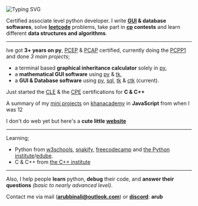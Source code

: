 <img src="https://readme-typing-svg.herokuapp.com?font=robot&color=00FFFF&size=18&vCenter=true&height=16&lines=Hala%2C+I'm+Arub!;I+write+softwares+%26+drink+water%2C;There's+no+place+like+127.0.0.1" alt="Typing SVG" />

Certified associate level python developer.
  I write __[GUI](https://en.wikipedia.org/wiki/Graphical_user_interface) & database softwares__, solve [__leetcode__](https://leetcode.com/u/arubbinali/) problems, take part in __[cp](https://en.wikipedia.org/wiki/Competitive_programming) contests__ and learn different __data structures and algorithms__.

-----

Ive got **3+ years on py**, [PCEP](https://pythoninstitute.org/pcep) & [PCAP](https://pythoninstitute.org/pcap) certified, currently doing the [PCPP1](https://pythoninstitute.org/pcpp1) and done _3 main projects_;
  - a terminal based **graphical inheritance calculator** solely in [py](https://www.python.org/about/),
  - a **mathematical GUI software** using [py](https://www.python.org/about/) & [tk](https://docs.python.org/3/library/tkinter.html#),
  - a **GUI & Database software** using [py](https://www.python.org/about/), [sql](https://www.mysql.com/), [tk](https://docs.python.org/3/library/tkinter.html#) & [ctk](https://customtkinter.tomschimansky.com/) (current).

Just started the [CLE](https://cppinstitute.org/cle) & the [CPE](https://cppinstitute.org/cpe) certifications for **C & C++**

A summary of my [mini projects](https://www.khanacademy.org/computer-programming/a-compilation-of-my-main-cute-programs/5392543665012736) on [khanacademy](https://www.khanacademy.org/) in **JavaScript** from when I was 12

I don't do web yet but here's a **cute little [website](https://arubbinali.github.io/)**

-----
Learning;
- Python from [w3schools](https://www.w3schools.com/python/), [snakify](https://snakify.org/en/), [freecodecamp](https://youtu.be/rfscVS0vtbw?si=yi7oXvj-OEBdfKTr) and [the Python institute](https://pythoninstitute.org/)/[edube](https://edube.org/).
- C & C++ from [the C++ institute](https://cppinstitute.org/certification-exams)

-----

Also, I help people **learn** python, **debug** their code, and **answer their questions** _(basic to nearly advanced level)_.

Contact me via mail ([__arubbinali@outlook.com__](mailto:arubbinali@outlook.com)) or [__discord__](https://discord.com/): **arub**

